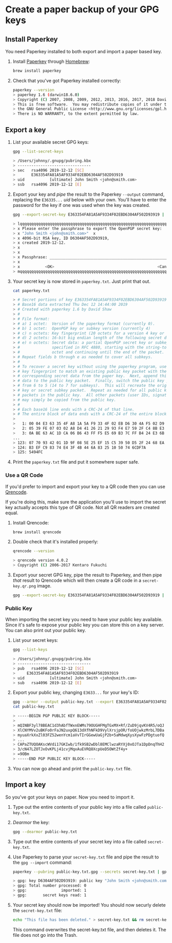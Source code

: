 # Create a paper backup of your GPG keys

## Install Paperkey

You need Paperkey installed to both export and import a paper based key.

1. Install [Paperkey](https://www.jabberwocky.com/software/paperkey/) through [Homebrew](https://brew.sh/):

    ```bash
    brew install paperkey
    ```

2. Check that you've got Paperkey installed correctly:

    ```bash
    paperkey --version
    > paperkey 1.6 (darwin18.6.0)
    > Copyright (C) 2007, 2008, 2009, 2012, 2013, 2016, 2017, 2018 David Shaw <dshaw@jabberwocky.com>
    > This is free software.  You may redistribute copies of it under the terms of
    > the GNU General Public License <http://www.gnu.org/licenses/gpl.html>.
    > There is NO WARRANTY, to the extent permitted by law.
    ```

## Export a key

1. List your available secret GPG keys:

    ```bash
    gpg --list-secret-keys

    > /Users/johnny/.gnupg/pubring.kbx
    > --------------------------------
    > sec   rsa4096 2019-12-12 [SC]
    >       E363354FA81A5AF9334F02EBD6304AF502D93919
    > uid           [ultimate] John Smith <john@smith.com>
    > ssb   rsa4096 2019-12-12 [E]
    ```

2. Export your key and _pipe_ the result to the Paperkey `--output` command, replacing the `E36335...` _uid_ below with your own. You'll have to enter the password for the key if one was used when the key was created.

    ```bash
    gpg --export-secret-key E363354FA81A5AF9334F02EBD6304AF502D93919 | paperkey --output paperkey.txt

    > lqqqqqqqqqqqqqqqqqqqqqqqqqqqqqqqqqqqqqqqqqqqqqqqqqqqqqqqqqqqqqqqqqqqqqqqqqqqqqk
    > x Please enter the passphrase to export the OpenPGP secret key:               x
    > x "John Smith <john@smith.com>"  x
    > x 4096-bit RSA key, ID D6304AF502D93919,                                      x
    > x created 2019-12-12.                                                         x
    > x                                                                             x
    > x                                                                             x
    > x Passphrase: _______________________________________________________________ x
    > x                                                                             x
    > x           <OK>                                             <Cancel>         x
    > mqqqqqqqqqqqqqqqqqqqqqqqqqqqqqqqqqqqqqqqqqqqqqqqqqqqqqqqqqqqqqqqqqqqqqqqqqqqqqj
    ```

3. Your secret key is now stored in `paperkey.txt`. Just print that out.

    ```bash
    cat paperkey.txt

    > # Secret portions of key E363354FA81A5AF9334F02EBD6304AF502D93919
    > # Base16 data extracted Thu Dec 12 14:44:00 2019
    > # Created with paperkey 1.6 by David Shaw
    > #
    > # File format:
    > # a) 1 octet:  Version of the paperkey format (currently 0).
    > # b) 1 octet:  OpenPGP key or subkey version (currently 4)
    > # c) n octets: Key fingerprint (20 octets for a version 4 key or subkey)
    > # d) 2 octets: 16-bit big endian length of the following secret data
    > # e) n octets: Secret data: a partial OpenPGP secret key or subkey packet as
    > #              specified in RFC 4880, starting with the string-to-key usage
    > #              octet and continuing until the end of the packet.
    > # Repeat fields b through e as needed to cover all subkeys.
    > #
    > # To recover a secret key without using the paperkey program, use the
    > # key fingerprint to match an existing public key packet with the
    > # corresponding secret data from the paper key.  Next, append this secret
    > # data to the public key packet.  Finally, switch the public key packet tag
    > # from 6 to 5 (14 to 7 for subkeys).  This will recreate the original secret
    > # key or secret subkey packet.  Repeat as needed for all public key or subkey
    > # packets in the public key.  All other packets (user IDs, signatures, etc.)
    > # may simply be copied from the public key.
    > #
    > # Each base16 line ends with a CRC-24 of that line.
    > # The entire block of data ends with a CRC-24 of the entire block of data.
    >
    >   1: 00 04 E3 63 35 4F A8 1A 5A F9 33 4F 02 EB D6 30 4A F5 02 D9 39 19 494042
    >   2: 05 39 FE 07 03 02 A8 D4 41 26 21 29 93 F4 E7 59 2F C4 8B E3 22 C3 E5C919
    >   3: 0A BE 63 AC 1D CA 06 B6 43 FF F5 E5 69 B3 7C FF B4 24 E3 6B 3C DD 3BEEE4
    ...
    > 123: 07 70 93 42 01 1D 9F 08 5E 25 EF 15 C5 39 50 D5 2F 24 68 EA F3 52 088714
    > 124: B3 EF C9 83 74 E4 3F 4B 44 6A 83 25 10 50 74 6CDF7A
    > 125: 5494FC
    ```

4. Print the `paperkey.txt` file and put it somewhere super safe.

### Use a QR Code

If you'd prefer to import and export your key to a QR code then you can use [Qrencode](https://formulae.brew.sh/formula/qrencode).

If you're doing this, make sure the application you'll use to import the secret key actually accepts this type of QR code. Not all QR readers are created equal.

1. Install Qrencode:

    ```bash
    brew install qrencode
    ```

2. Double check that it's installed properly:

    ```bash
    qrencode --version

    > qrencode version 4.0.2
    > Copyright (C) 2006-2017 Kentaro Fukuchi
    ```

3. Export your secret GPG key, pipe the result to Paperkey, and then pipe _that_ result to Qrencode which will then create a QR code in a `secret-key.qr.png` image.

    ```bash
    gpg --export-secret-key E363354FA81A5AF9334F02EBD6304AF502D93919 | paperkey --output-type raw | qrencode --8bit --output secret-key.qr.png
    ```

### Public Key

When importing the secret key you need to have your public key available. Since it's safe to expose your public key you can store this on a key server. You can also print out your public key.

1. List your secret keys:

    ```bash
    gpg --list-keys

    > /Users/johnny/.gnupg/pubring.kbx
    > --------------------------------
    > pub   rsa4096 2019-12-12 [SC]
    >     E363354FA81A5AF9334F02EBD6304AF502D93919
    > uid           [ultimate] John Smith <john@smith.com>
    > sub   rsa4096 2019-12-12 [E]
    ```

2. Export your public key, changing `E3633...` for your key's ID:

    ```bash
    gpg --armor --output public-key.txt --export E363354FA81A5AF9334F02EBD6304AF502D93919
    cat public-key.txt

    > -----BEGIN PGP PUBLIC KEY BLOCK-----
    >
    > mQINBF3yl78BEAC1d3hAbfTWxnEWMs79OUGHFMgTGxMX+Rf/ZuD9jqvKV4R5/oQJ
    > XlCNYMVv2uBKFo0rFaJN2uxpQ613dXfhNFkD9VylXrsjpOR/foUOjwkzMrbL7DBa
    > myuaXrkXxZl03FZ52wenYcm1aVvTIrGGewUaGjP2b+5aMdwqXysXywFzPDgtuofQ
    > ...
    > CAPaZTUQOAKscWVdi17GKIwb/1fk9SB2wDbl8EMClwzaRYXj0xOJTa1DpDnqThH2
    > 3/cN47LZOTJxOvKPLj41cvjMqxAuEVRQ8XcpUeD5OWtZf4y+
    > =9OBm
    > -----END PGP PUBLIC KEY BLOCK-----
    ```

3. You can now go ahead and print the `public-key.txt` file.

## Import a key

So you've got your keys on paper. Now you need to import it.

1. Type out the entire contents of your public key into a file called `public-key.txt`.
2. _Dearmor_ the key:

    ```bash
    gpg --dearmor public-key.txt
    ```

3. Type out the entire contents of your secret key into a file called `secret-key.txt`.
4. Use Paperkey to parse your `secret-key.txt` file and pipe the result to the `gpg --import` command:

    ```bash
    paperkey --pubring public-key.txt.gpg --secrets secret-key.txt | gpg --import

    > gpg: key D6304AF502D93919: public key "John Smith <john@smith.com>" imported
    > gpg: Total number processed: 0
    > gpg:               imported: 1
    > gpg:       secret keys read: 1
    ```

5. Your secret key should now be imported! You should now securly delete the `secret-key.txt` file:

    ```bash
    echo "This file has been deleted." > secret-key.txt && rm secret-key.txt
    ```

    This command overwrites the secret-key.txt file, and then deletes it. The file does not go into the Trash.